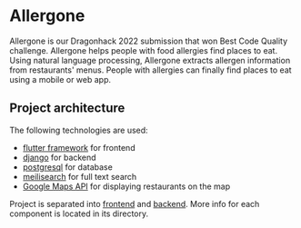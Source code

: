 # Allergone

Allergone is our Dragonhack 2022 submission that won Best Code Quality challenge.
Allergone helps people with food allergies find places to eat. Using natural language processing, Allergone extracts allergen information from restaurants' menus. People with allergies can finally find places to eat using a mobile or web app.

## Project architecture

The following technologies are used:
- [flutter framework](https://flutter.dev) for frontend
- [django](https://www.djangoproject.com/) for backend
- [postgresql](https://www.postgresql.org/) for database
- [meilisearch](https://www.meilisearch.com/) for full text search
- [Google Maps API](https://developers.google.com/maps/apis-by-platform) for displaying restaurants on the map

Project is separated into [frontend](https://github.com/zerodays/dragonhack-2022-1/tree/master/frontend) and [backend](https://github.com/zerodays/dragonhack-2022-1/tree/master/backend). More info for each component is located in its directory.
